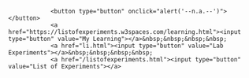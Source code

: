 <html>
<body>

                <button type="button" onclick="alert('--n.a.--')"></button>
                <a href="https://listofexperiments.w3spaces.com/learning.html"><input type="button" value="My Learning"></a>&nbsp;&nbsp;&nbsp;&nbsp;
                <a href="li.html"><input type="button" value="Lab Experiments"></a>&nbsp;&nbsp;&nbsp;&nbsp;
                <a href="/listofexperiments.html"><input type="button" value="List of Experiments"></a>
 
</body>
</html>
